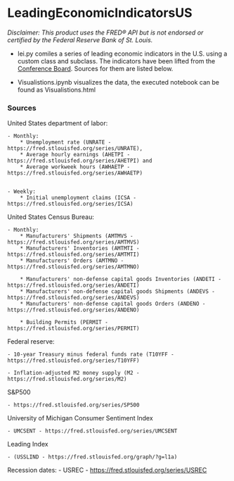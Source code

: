 # LeadingEconomicIndicatorsUS

*Disclaimer: This product uses the FRED® API but is not endorsed or certified by the Federal Reserve Bank of St. Louis.*

- lei.py comiles a series of leading economic indicators in the U.S. using a custom class and subclass. The indicators have been lifted from the [Conference Board](https://en.wikipedia.org/wiki/Conference_Board_Leading_Economic_Index). Sources for them are listed below.

- Visualistions.ipynb visualizes the data, the executed notebook can be found as Visualistions.html


### Sources

United States department of labor:
    
    - Monthly:
        * Unemployment rate (UNRATE - https://fred.stlouisfed.org/series/UNRATE),
        * Average hourly earnings (AHETPI - https://fred.stlouisfed.org/series/AHETPI) and
        * Average workweek hours (AWHAETP - https://fred.stlouisfed.org/series/AWHAETP) 
    
    
    - Weekly:
        * Initial unemployment claims (ICSA - https://fred.stlouisfed.org/series/ICSA)

United States Census Bureau:

    - Monthly:
        * Manufacturers' Shipments (AMTMVS - https://fred.stlouisfed.org/series/AMTMVS)
        * Manufacturers' Inventories (AMTMTI - https://fred.stlouisfed.org/series/AMTMTI)
        * Manufacturers' Orders (AMTMNO - https://fred.stlouisfed.org/series/AMTMNO)
    
        * Manufacturers' non-defense capital goods Inventories (ANDETI - https://fred.stlouisfed.org/series/ANDETI)
        * Manufacturers' non-defense capital goods Shipments (ANDEVS - https://fred.stlouisfed.org/series/ANDEVS)
        * Manufacturers' non-defense capital goods Orders (ANDENO - https://fred.stlouisfed.org/series/ANDENO)
    
        * Building Permits (PERMIT - https://fred.stlouisfed.org/series/PERMIT)

Federal reserve:

    - 10-year Treasury minus federal funds rate (T10YFF - https://fred.stlouisfed.org/series/T10YFF)
    
    - Inflation-adjusted M2 money supply (M2 - https://fred.stlouisfed.org/series/M2)

S&P500

    - https://fred.stlouisfed.org/series/SP500

University of Michigan Consumer Sentiment Index
    
    - UMCSENT - https://fred.stlouisfed.org/series/UMCSENT


Leading Index

    - (USSLIND - https://fred.stlouisfed.org/graph/?g=l1a)
    
    
Recession dates:
    - USREC - https://fred.stlouisfed.org/series/USREC

